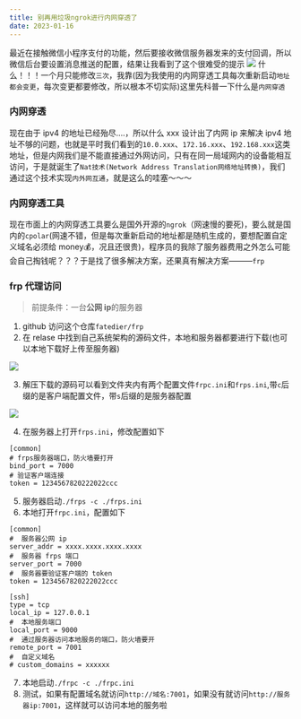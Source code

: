 ```yaml
---
title: 别再用垃圾ngrok进行内网穿透了
date: 2023-01-16
---
```


最近在接触微信小程序支付的功能，然后要接收微信服务器发来的支付回调，所以微信后台要设置消息推送的配置，结果让我看到了这个很难受的提示
![](/images/4084992a-bb1e-4648-81c0-d56b6bb2c852.webp)
什么！！！一个月只能修改`三次`，我靠(因为我使用的内网穿透工具每次重新启动`地址都会变更`，每次变更都要修改，所以根本不切实际)这里先科普一下什么是`内网穿透`

### 内网穿透

现在由于 ipv4 的地址已经殆尽....，所以什么 xxx 设计出了内网 ip 来解决 ipv4 地址不够的问题，也就是平时我们看到的`10.0.xxx`、`172.16.xxx`、`192.168.xxx`这类地址，但是内网我们是不能直接通过外网访问，只有在同一局域网内的设备能相互访问，于是就诞生了`Nat技术(Network Address Translation网络地址转换)`，我们通过这个技术实现`内外网互通`，就是这么的哇塞～～～

### 内网穿透工具

现在市面上的内网穿透工具要么是国外开源的`ngrok`（网速慢的要死\)，要么就是国内的`cpolar`(网速不错，但是每次重新启动的地址都是随机生成的，要想配置自定义域名必须给 money💰，况且还很贵)，程序员的我除了服务器费用之外怎么可能会自己掏钱呢？？？于是找了很多解决方案，还果真有解决方案———`frp`

### frp 代理访问

> 前提条件：一台**公网 ip**的服务器

1. github 访问这个仓库`fatedier/frp`
2. 在 relase 中找到自己系统架构的源码文件，本地和服务器都要进行下载(也可以本地下载好上传至服务器)

![](/images/2732dad8-95a6-49c7-a4cf-0749cc4f9a43.webp)

3. 解压下载的源码可以看到文件夹内有两个配置文件`frpc.ini`和`frps.ini`,带`c`后缀的是客户端配置文件，带`s`后缀的是服务器配置

![](/images/7309b374-4bca-454c-82e1-19cf668c8190.webp)

4. 在服务器上打开`frps.ini`，修改配置如下

```
[common]
# frps服务器端口，防火墙要打开
bind_port = 7000
# 验证客户端连接
token = 1234567820222022ccc
```

5. 服务器启动`./frps -c ./frps.ini`
6. 本地打开`frpc.ini`，配置如下

```
[common]
#  服务器公网 ip
server_addr = xxxx.xxxx.xxxx.xxxx
#  服务器 frps 端口
server_port = 7000
#  服务器要验证客户端的 token
token = 1234567820222022ccc

[ssh]
type = tcp
local_ip = 127.0.0.1
#  本地服务端口
local_port = 9000
#  通过服务器访问本地服务的端口，防火墙要开
remote_port = 7001
#  自定义域名
# custom_domains = xxxxxx
```

7.  本地启动`./frpc -c ./frpc.ini`
8.  测试，如果有配置域名就访问`http://域名:7001`，如果没有就访问`http://服务器ip:7001`，这样就可以访问本地的服务啦
